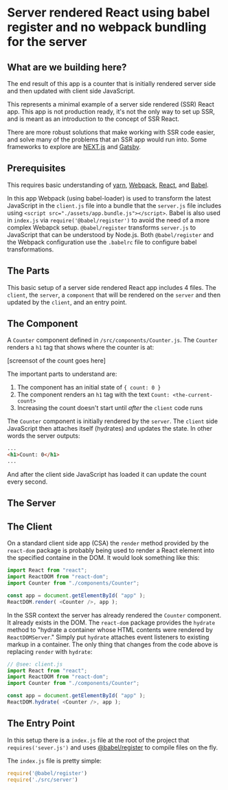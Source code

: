 # Server rendered React using babel register and no webpack bundling for the server

## What are we building here?

The end result of this app is a counter that is initially rendered server side and then updated with client side JavaScript.

This represents a minimal example of a server side rendered (SSR) React app. This app is not production ready, it's not the only way to set up SSR, and is meant as an introduction to the concept of SSR React.

There are more robust solutions that make working with SSR code easier, and solve many of the problems that an SSR app would run into. Some frameworks to explore are [NEXT.js](https://nextjs.org/) and [Gatsby](https://www.gatsbyjs.org/).

## Prerequisites

This requires basic understanding of [yarn](https://yarnpkg.com/en/), [Webpack](https://webpack.js.org/), [React](https://reactjs.org/), and [Babel](https://babeljs.io/).

In this app Webpack (using babel-loader) is used to transform the latest JavaScript in the `client.js` file into a bundle that the `server.js` file includes using `<script src="./assets/app.bundle.js"></script>`. Babel is also used in `index.js` via `require('@babel/register')` to avoid the need of a more complex Webapck setup. `@babel/register` transforms `server.js` to JavaScript that can be understood by Node.js. Both `@babel/register` and the Webpack configuration use the `.babelrc` file to configure babel transformations.

## The Parts

This basic setup of a server side rendered React app includes 4 files. The `client`, the `server`, a `component` that will be rendered on the `server` and then updated by the `client`, and an entry point.

## The Component

A `Counter` component defined in `/src/components/Counter.js`. The `Counter` renders a `h1` tag that shows where the counter is at:

[screensot of the count goes here]

The important parts to understand are:

1. The component has an initial state of `{ count: 0 }`
2. The component renders an `h1` tag with the text `Count: <the-current-count>`
3. Increasing the count doesn't start until _after_ the `client` code runs

The `Counter` component is initially rendered by the `server`. The `client` side JavaScript then attaches itself (hydrates) and updates the state. In other words the server outputs:

```html
...
<h1>Count: 0</h1>
...
```

And after the client side JavaScript has loaded it can update the count every second.

## The Server


## The Client

On a standard client side app (CSA) the `render` method provided by the `react-dom` package is probably being used to render a React element into the specified containe in the DOM. It would look something like this:

```js
import React from "react";
import ReactDOM from "react-dom";
import Counter from "./components/Counter";

const app = document.getElementById( "app" );
ReactDOM.render( <Counter />, app );
```

In the SSR context the server has already rendered the `Counter` component. It already exists in the DOM. The `react-dom` package provides the `hydrate` method to "hydrate a container whose HTML contents were rendered by `ReactDOMServer`." Simply put `hydrate` attaches event listeners to existing markup in a container. The only thing that changes from the code above is replacing `render` with `hydrate`:

```js
// @see: client.js
import React from "react";
import ReactDOM from "react-dom";
import Counter from "./components/Counter";

const app = document.getElementById( "app" );
ReactDOM.hydrate( <Counter />, app );
```

## The Entry Point

In this setup there is a `index.js` file at the root of the project that `requires('sever.js')` and uses [@babel/register](https://babeljs.io/docs/en/babel-register) to compile files on the fly.

The `index.js` file is pretty simple:

```js
require('@babel/register')
require('./src/server')
```


